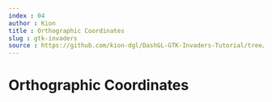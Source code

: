 ```yaml
---
index : 04
author : Kion
title : Orthographic Coordinates
slug : gtk-invaders
source : https://github.com/kion-dgl/DashGL-GTK-Invaders-Tutorial/tree/master/04_Orthographic_Coords
---
```

# Orthographic Coordinates

